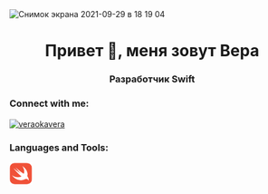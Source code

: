 <img width="1054" alt="Снимок экрана 2021-09-29 в 18 19 04" src="https://user-images.githubusercontent.com/37182022/135298811-39229ff3-4b50-46e7-97a7-c0ad78643120.png">

<h1 align="center">Привет 👋, меня зовут Вера</h1>
<h3 align="center">Разработчик Swift</h3>


<h3 align="left">Connect with me:</h3>
<p align="left">
<a href="https://instagram.com/veraokavera" target="blank"><img align="center" src="https://raw.githubusercontent.com/rahuldkjain/github-profile-readme-generator/master/src/images/icons/Social/instagram.svg" alt="veraokavera" height="30" width="40" /></a>
</p>

<h3 align="left">Languages and Tools:</h3>
<p align="left"> <a href="https://developer.apple.com/swift/" target="_blank"> <img src="https://raw.githubusercontent.com/devicons/devicon/master/icons/swift/swift-original.svg" alt="swift" width="40" height="40"/> </a> </p>

